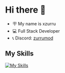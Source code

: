 
# Hi there 👋
- 🪧 My name is xzurru
- 💻 Full Stack Developer
- 📞 Discord: [zurrumod](https://discord.gg/zurrumod)

## My Skills

[![My Skills](https://skillicons.dev/icons?i=html,css,sass,java,python,sql)](https://skillicons.dev)


<!--
**xzurru/xzurru** is a ✨ _special_ ✨ repository because its `README.md` (this file) appears on your GitHub profile.

Here are some ideas to get you started:

- 🔭 I’m currently working on ...
- 🌱 I’m currently learning ...
- 👯 I’m looking to collaborate on ...
- 🤔 I’m looking for help with ...
- 💬 Ask me about ...
- 📫 How to reach me: ...
- 😄 Pronouns: ...
- ⚡ Fun fact: ...
-->
